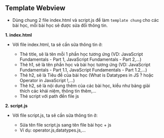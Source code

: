 ## Template Webview

-  Dùng chung 2 file index.html và script.js để làm ``template chung`` cho các bài học, mỗi bài học sẽ được sửa đổi thông tin.


**1. index.html**

-  Với file index.html, ta sẽ cần sửa thông tin ở:

   - Thẻ title, sẽ là tên mỗi 1 phần học tương ứng (VD: JavaScript Fundamentals - Part 1, JavaScript Fundamentals - Part 2,...)
   - Thẻ h1, sẽ là tên phần học và bài học tương ứng (VD: JavaScript Fundamentals - Part 1.1, JavaScript Fundamentals - Part 1.2,...)
   - Thẻ h2, sẽ là Tiêu đề của bài học (What is Datatypes in JS ? hoặc Operator in JavaScript !,...)
   - Thẻ h2, sẽ là nội dung thêm của các bài học, kiểu như bảng giải thích các khái niệm, thông tin thêm,...
   - Thẻ script với path đến file js

**2. script.js**

-  Với file script.js, ta sẽ cần sửa thông tin ở:

   - Sửa tên file script.js sang tên file bài học + js
   - Ví dụ: operator.js,datatypes.js,...
